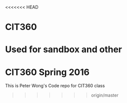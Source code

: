 <<<<<<< HEAD
# CIT360
Used for sandbox and other
=======
# CIT360 Spring 2016
This is Peter Wong's Code repo for CIT360 class
>>>>>>> origin/master
